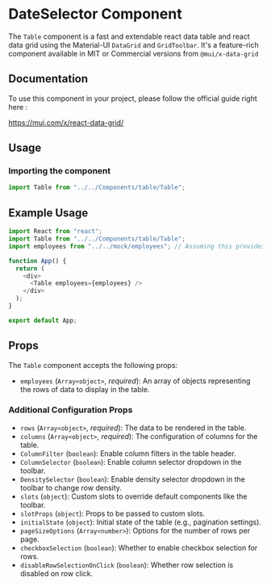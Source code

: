 # DateSelector Component

The `Table` component is a fast and extendable react data table and react data grid using the Material-UI `DataGrid` and `GridToolbar`. It's a feature-rich component available in MIT or Commercial versions from `@mui/x-data-grid`

## Documentation

To use this component in your project, please follow the official guide right here :

https://mui.com/x/react-data-grid/

## Usage

### Importing the component

```js
import Table from "../../Components/table/Table";
```

## Example Usage

```js
import React from "react";
import Table from "../../Components/table/Table";
import employees from "../../mock/employees"; // Assuming this provides an array of employee data

function App() {
  return (
    <div>
      <Table employees={employees} />
    </div>
  );
}

export default App;
```

## Props

The `Table` component accepts the following props:

- `employees` (`Array<object>`, _required_): An array of objects representing the rows of data to display in the table.

### Additional Configuration Props

- `rows` (`Array<object>`, _required_): The data to be rendered in the table.
- `columns` (`Array<object>`, _required_): The configuration of columns for the table.
- `ColumnFilter` (`boolean`): Enable column filters in the table header.
- `ColumnSelector` (`boolean`): Enable column selector dropdown in the toolbar.
- `DensitySelector` (`boolean`): Enable density selector dropdown in the toolbar to change row density.
- `slots` (`object`): Custom slots to override default components like the toolbar.
- `slotProps` (`object`): Props to be passed to custom slots.
- `initialState` (`object`): Initial state of the table (e.g., pagination settings).
- `pageSizeOptions` (`Array<number>`): Options for the number of rows per page.
- `checkboxSelection` (`boolean`): Whether to enable checkbox selection for rows.
- `disableRowSelectionOnClick` (`boolean`): Whether row selection is disabled on row click.
